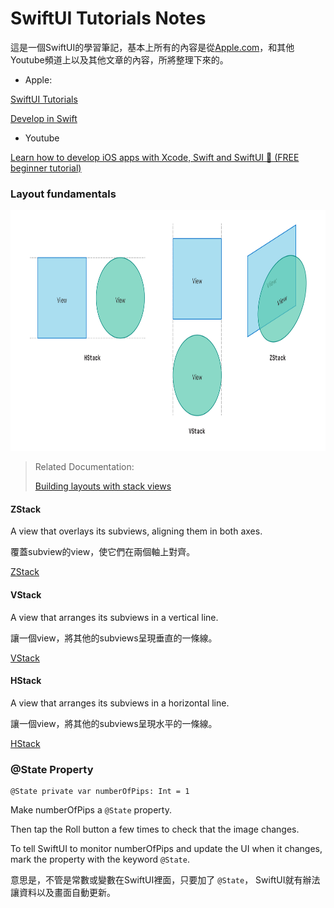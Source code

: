 #  SwiftUI Tutorials Notes

這是一個SwiftUI的學習筆記，基本上所有的內容是從[Apple.com](https://developer.apple.com)，和其他Youtube頻道上以及其他文章的內容，所將整理下來的。

* Apple: 

[SwiftUI Tutorials](https://developer.apple.com/tutorials/swiftui-concepts/exploring-the-structure-of-a-swiftui-app)

[Develop in Swift](https://developer.apple.com/tutorials/develop-in-swift)

* Youtube

[Learn how to develop iOS apps with Xcode, Swift and SwiftUI 📱 (FREE beginner tutorial)](https://www.youtube.com/watch?v=XJe83NXTmw0)


### Layout fundamentals

<p align="center">
<img src="https://github.com/dwhao84/SwiftUI-Tutorials/blob/main/SwiftUI%20Tutorials/Assets.xcassets/README%20Use/stackView.imageset/CleanShot%202024-06-10%20at%2021.34.47%402x.png" width="800" height="385"/>
</p>


> Related Documentation:
> 
> [Building layouts with stack views](https://developer.apple.com/documentation/swiftui/building-layouts-with-stack-views)


#### ZStack
A view that overlays its subviews, aligning them in both axes.

覆蓋subview的view，使它們在兩個軸上對齊。

[ZStack](https://developer.apple.com/documentation/swiftui/zstack)

#### VStack
A view that arranges its subviews in a vertical line.

讓一個view，將其他的subviews呈現垂直的一條線。

[VStack](https://developer.apple.com/documentation/swiftui/vstack)

#### HStack
A view that arranges its subviews in a horizontal line.

讓一個view，將其他的subviews呈現水平的一條線。

[HStack](https://developer.apple.com/documentation/swiftui/hstack)






### @State Property
```
@State private var numberOfPips: Int = 1
```
Make numberOfPips a `@State` property. 

Then tap the Roll button a few times to check that the image changes.

To tell SwiftUI to monitor numberOfPips and update the UI when it changes, mark the property with the keyword `@State`.

意思是，不管是常數或變數在SwiftUI裡面，只要加了 `@State`， SwiftUI就有辦法讓資料以及畫面自動更新。
